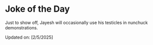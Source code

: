 # Joke of the Day

<!-- #joke -->
Just to show off, Jayesh will occasionally use his testicles in nunchuck demonstrations.

Updated on: [2/5/2025]
<!-- #jokeEnd -->